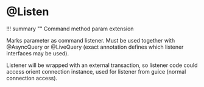 # @Listen

!!! summary ""
    Command method param extension

Marks parameter as command listener. Must be used together with @AsyncQuery or @LiveQuery (exact annotation defines which listener interfaces may be used). 

Listener will be wrapped with an external transaction, so listener code could access orient connection instance, used for listener from guice (normal connection access).
